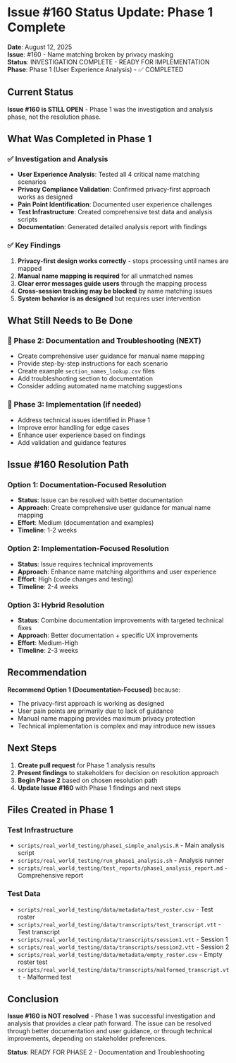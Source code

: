 # Issue #160 Status Update: Phase 1 Complete

**Date**: August 12, 2025  
**Issue**: #160 - Name matching broken by privacy masking  
**Status**: INVESTIGATION COMPLETE - READY FOR IMPLEMENTATION  
**Phase**: Phase 1 (User Experience Analysis) - ✅ COMPLETED

## Current Status

**Issue #160 is STILL OPEN** - Phase 1 was the investigation and analysis phase, not the resolution phase.

## What Was Completed in Phase 1

### ✅ Investigation and Analysis
- **User Experience Analysis**: Tested all 4 critical name matching scenarios
- **Privacy Compliance Validation**: Confirmed privacy-first approach works as designed
- **Pain Point Identification**: Documented user experience challenges
- **Test Infrastructure**: Created comprehensive test data and analysis scripts
- **Documentation**: Generated detailed analysis report with findings

### ✅ Key Findings
1. **Privacy-first design works correctly** - stops processing until names are mapped
2. **Manual name mapping is required** for all unmatched names
3. **Clear error messages guide users** through the mapping process
4. **Cross-session tracking may be blocked** by name matching issues
5. **System behavior is as designed** but requires user intervention

## What Still Needs to Be Done

### 🔄 Phase 2: Documentation and Troubleshooting (NEXT)
- Create comprehensive user guidance for manual name mapping
- Provide step-by-step instructions for each scenario
- Create example `section_names_lookup.csv` files
- Add troubleshooting section to documentation
- Consider adding automated name matching suggestions

### 🔄 Phase 3: Implementation (if needed)
- Address technical issues identified in Phase 1
- Improve error handling for edge cases
- Enhance user experience based on findings
- Add validation and guidance features

## Issue #160 Resolution Path

### Option 1: Documentation-Focused Resolution
- **Status**: Issue can be resolved with better documentation
- **Approach**: Create comprehensive user guidance for manual name mapping
- **Effort**: Medium (documentation and examples)
- **Timeline**: 1-2 weeks

### Option 2: Implementation-Focused Resolution
- **Status**: Issue requires technical improvements
- **Approach**: Enhance name matching algorithms and user experience
- **Effort**: High (code changes and testing)
- **Timeline**: 2-4 weeks

### Option 3: Hybrid Resolution
- **Status**: Combine documentation improvements with targeted technical fixes
- **Approach**: Better documentation + specific UX improvements
- **Effort**: Medium-High
- **Timeline**: 2-3 weeks

## Recommendation

**Recommend Option 1 (Documentation-Focused)** because:
- The privacy-first approach is working as designed
- User pain points are primarily due to lack of guidance
- Manual name mapping provides maximum privacy protection
- Technical implementation is complex and may introduce new issues

## Next Steps

1. **Create pull request** for Phase 1 analysis results
2. **Present findings** to stakeholders for decision on resolution approach
3. **Begin Phase 2** based on chosen resolution path
4. **Update Issue #160** with Phase 1 findings and next steps

## Files Created in Phase 1

### Test Infrastructure
- `scripts/real_world_testing/phase1_simple_analysis.R` - Main analysis script
- `scripts/real_world_testing/run_phase1_analysis.sh` - Analysis runner
- `scripts/real_world_testing/test_reports/phase1_analysis_report.md` - Comprehensive report

### Test Data
- `scripts/real_world_testing/data/metadata/test_roster.csv` - Test roster
- `scripts/real_world_testing/data/transcripts/test_transcript.vtt` - Test transcript
- `scripts/real_world_testing/data/transcripts/session1.vtt` - Session 1
- `scripts/real_world_testing/data/transcripts/session2.vtt` - Session 2
- `scripts/real_world_testing/data/metadata/empty_roster.csv` - Empty roster test
- `scripts/real_world_testing/data/transcripts/malformed_transcript.vtt` - Malformed test

## Conclusion

**Issue #160 is NOT resolved** - Phase 1 was successful investigation and analysis that provides a clear path forward. The issue can be resolved through better documentation and user guidance, or through technical improvements, depending on stakeholder preferences.

**Status**: READY FOR PHASE 2 - Documentation and Troubleshooting
